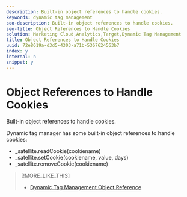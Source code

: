 ```yaml
---
description: Built-in object references to handle cookies.
keywords: dynamic tag management
seo-description: Built-in object references to handle cookies.
seo-title: Object References to Handle Cookies
solution: Marketing Cloud,Analytics,Target,Dynamic Tag Management
title: Object References to Handle Cookies
uuid: 72e8619a-d3d5-4303-a71b-5367624563b7
index: y
internal: n
snippet: y
---
```


# Object References to Handle Cookies

Built-in object references to handle cookies.

Dynamic tag manager has some built-in object references to handle cookies:

* _satellite.readCookie(cookiename) 
* _satellite.setCookie(cookiename, value, days) 
* _satellite.removeCookie(cookiename)

>[!MORE_LIKE_THIS]
>
>* [Dynamic Tag Management Object Reference](object_reference.md#concept_5A13D5D9DD554E0E9912330DBDE9CEE5)
